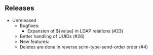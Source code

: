 ## Releases

* Unreleased
    - Bugfixes:
        - Expansion of ${value} in LDAP relations (#23)
	- Better handling of UUIDs (#26)
    - New features:
	- Deletes are done in reverse scim-type-send-order order (#4)
